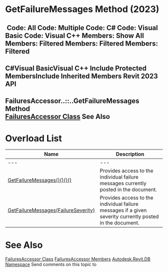 # GetFailureMessages Method (2023)

﻿
 Code: All Code: Multiple Code: C# Code: Visual Basic Code: Visual C++  Members: Show All Members: Filtered Members: Filtered Members: Filtered   
---  
C#Visual BasicVisual C++
Include Protected MembersInclude Inherited Members
Revit 2023 API  
---  
FailuresAccessor..::..GetFailureMessages Method   
[FailuresAccessor Class](dea68b06-a061-fc05-d814-db741f2e7f14.md "FailuresAccessor Class") See Also  
---  
# Overload List
| Name | Description |
| --- | --- |
| --- | --- | --- |
| [GetFailureMessages()()()()](f8f03cd4-a151-91c6-4569-24597604cc81.md "GetFailureMessages Method") | Provides access to the individual failure messages currently posted in the document. |
| [GetFailureMessages(FailureSeverity)](1a24ee05-1057-4638-0b15-1a0f0ef0c21d.md "GetFailureMessages Method \(FailureSeverity\)") | Provides access to the individual failure messages if a given severity currently posted in the document. |

# See Also
[FailuresAccessor Class](dea68b06-a061-fc05-d814-db741f2e7f14.md "FailuresAccessor Class")
[FailuresAccessor Members](10faf952-802b-9fba-aedc-a2657490b4d8.md "FailuresAccessor Members")
[Autodesk.Revit.DB Namespace](87546ba7-461b-c646-cbb1-2cb8f5bff8b2.md "Autodesk.Revit.DB Namespace")
Send comments on this topic to 